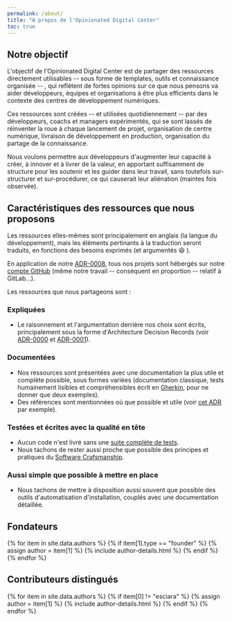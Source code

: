 ```yaml
---
permalink: /about/
title: "A propos de l'Opinionated Digital Center"
toc: true
---
```

## Notre objectif

L'objectif de l'Opinionated Digital Center est de partager des ressources directement
utilisables -- sous forme de templates, outils et connaissance organisée -- ,
qui reflètent de fortes opinions sur ce que nous pensons va aider
développeurs, équipes et organisations à être plus efficients dans le contexte
des centres de développement numériques.

Ces ressources sont créées -- et utilisées quotidiennement -- par des développeurs,
coachs et managers expérimentés, qui se sont lassés de réinventer la roue
à chaque lancement de projet, organisation de centre numérique, livraison de
développement en production, organisation du partage de la connaissance.

Nous voulons permettre aux développeurs d'augmenter leur capacité à créer, à innover et
à livrer de la valeur, en apportant suffisamment de structure pour les soutenir et les
guider dans leur travail, sans toutefois sur-structurer et sur-procédurer, ce qui
causerait leur aliénation (maintes fois observée).

## Caractéristiques des ressources que nous proposons

Les ressources elles-mêmes sont principalement en anglais (la langue du développement),
mais les éléments pertinants à la traduction seront traduits,
en fonctions des besoins exprimés (et argumentés 😆 ).

En application de notre [ADR-0008](https://github.com/opinionated-digital-center/architecture-decision-records/blob/master/docs/adr/0008-use-github-as-main-hub-for-the-opinionated-digital-center.md),
tous nos projets sont hébergés sur notre
[compte GitHub](https://github.com/opinionated-digital-center) (même notre travail --
conséquent en proportion -- relatif à GitLab...).

Les ressources que nous partageons sont :

### Expliquées

* Le raisonnement et l'argumentation derrière nos choix sont écrits, principalement
  sous la forme d'Architecture
  Decision Records (voir [ADR-0000](https://github.com/opinionated-digital-center/architecture-decision-records/blob/master/docs/adr/0000-record-architecture-decisions.md)
  et [ADR-0001](https://github.com/opinionated-digital-center/architecture-decision-records/blob/master/docs/adr/0001-use-markdown-architectural-decision-records.md)).

### Documentées

* Nos ressources sont présentées avec une documentation la plus utile et complète
  possible, sous formes variées (documentation classique, tests humainement lisibles
  et compréhensibles écrit en
  [Gherkin](https://cucumber.io/docs/gherkin/reference/), pour ne donner que deux
  exemples).
* Des références sont mentionnées où que possible et utile (voir
  [cet ADR](https://github.com/opinionated-digital-center/architecture-decision-records/blob/master/docs/adr/0001-use-markdown-architectural-decision-records.md)
  par exemple).

### Testées et écrites avec la qualité en tête

* Aucun code n'est livré sans une
  [suite complète de tests](https://github.com/opinionated-digital-center/python-library-project-generator/blob/master/README.rst#fully-tested-features).
* Nous tachons de rester aussi proche que possible des principes et pratiques du
  [Software Crafsmanship](https://fr.wikipedia.org/wiki/Software_craftsmanship).

### Aussi simple que possible à mettre en place

* Nous tachons de mettre à disposition aussi souvent que possible des outils
  d'automatisation d'installation, couplés avec une documentation détaillée.

## Fondateurs

{% for item in site.data.authors %}
{% if item[1].type == "founder" %}
{% assign author = item[1] %}
{% include author-details.html %}
{% endif %}
{% endfor %}

## Contributeurs distingués

{% for item in site.data.authors %}
{% if item[0] != "esciara" %}
{% assign author = item[1] %}
{% include author-details.html %}
{% endif %}
{% endfor %}
